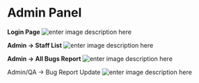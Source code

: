 # Admin Panel



**Login Page**
![enter image description here](https://i.ibb.co/L6VMgSR/Screenshot-from-2024-08-23-23-14-50.png)






**Admin -> Staff List**
![enter image description here](https://i.ibb.co/6s49nnT/Screenshot-from-2024-08-23-23-16-55.png)





**Admin -> All Bugs Report**
![enter image description here](https://i.ibb.co/zX3Sk5Z/Screenshot-from-2024-08-23-23-21-24.png)





Admin/QA -> Bug Report Update
![enter image description here](https://i.ibb.co/7zLYdzL/Screenshot-from-2024-08-23-23-22-53.png)
